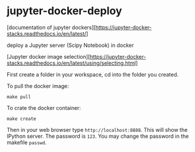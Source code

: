 # jupyter-docker-deploy

[documentation of jupyter dockers][https://jupyter-docker-stacks.readthedocs.io/en/latest/]

deploy a Jupyter server (Scipy Notebook) in docker

[Jupyter docker image selection][https://jupyter-docker-stacks.readthedocs.io/en/latest/using/selecting.html]

First create a folder in your workspace, cd into the folder you created.

To pull the docker image:

    make pull

To crate the docker container:

    make create

Then in your web browser type `http://localhost:8888`. This will show the IPython server. The password is `123`. You may change the password in the makefile `passwd`.
